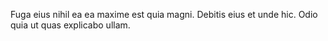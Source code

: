 Fuga eius nihil ea ea maxime est quia magni.
Debitis eius et unde hic.
Odio quia ut quas explicabo ullam.